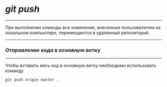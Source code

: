 
# *git push*
---
При выполнении команды все изменения, внесенные пользователем на локальном компьютере, перемещаются в удаленный репозиторий. 
 
 ---
 ### *Отправление кода в основную ветку*
 ---
Чтобы вставить весь код в основную ветку необходимо использовать команду
```
git push origin master .
```